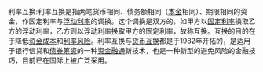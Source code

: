 利率互换:利率互换是指两笔货币相同、债务额相同（[本金](https://baike.baidu.com/item/%E6%9C%AC%E9%87%91?fromModule=lemma_inlink)相同）、期限相同的资金，作固定利率与[浮动利率](https://baike.baidu.com/item/%E6%B5%AE%E5%8A%A8%E5%88%A9%E7%8E%87?fromModule=lemma_inlink)的调换。这个调换是双方的，如甲方以[固定利率](https://baike.baidu.com/item/%E5%9B%BA%E5%AE%9A%E5%88%A9%E7%8E%87?fromModule=lemma_inlink)换取乙方的浮动利率，乙方则以浮动利率换取甲方的固定利率，故称互换。互换的目的在于降低[资金成本](https://baike.baidu.com/item/%E8%B5%84%E9%87%91%E6%88%90%E6%9C%AC?fromModule=lemma_inlink)和[利率风险](https://baike.baidu.com/item/%E5%88%A9%E7%8E%87%E9%A3%8E%E9%99%A9?fromModule=lemma_inlink)。利率互换与[货币互换](https://baike.baidu.com/item/%E8%B4%A7%E5%B8%81%E4%BA%92%E6%8D%A2?fromModule=lemma_inlink)都是于1982年开拓的，是适用于银行信贷和[债券筹资](https://baike.baidu.com/item/%E5%80%BA%E5%88%B8%E7%AD%B9%E8%B5%84?fromModule=lemma_inlink)的一种[资金融通](https://baike.baidu.com/item/%E8%B5%84%E9%87%91%E8%9E%8D%E9%80%9A?fromModule=lemma_inlink)新技术，也是一种新型的避免风险的金融技巧，目前已在国际上被广泛采用。

 